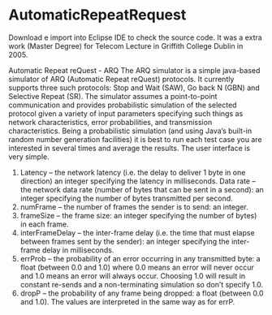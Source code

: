 # AutomaticRepeatRequest

Download e import into Eclipse IDE to check the source code.
It was a extra work (Master Degree) for Telecom Lecture in Griffith College Dublin in 2005.

Automatic Repeat reQuest - ARQ
The ARQ simulator is a simple java-based simulator of ARQ (Automatic Repeat reQuest) protocols. 
It currently supports three such protocols: 
Stop and Wait (SAW), Go back N (GBN) and Selective Repeat (SR). 
The simulator assumes a point-to-point communication and provides probabilistic simulation of the selected protocol given a 
variety of input parameters specifying such things as network characteristics, error probabilities, and transmission 
characteristics. Being a probabilistic simulation (and using Java’s built-in random number generation facilities) it is best to 
run each test case you are interested in several times and average the results. 
The user interface is very simple. 
1. Latency – the network latency (i.e. the delay to deliver 1 byte in one direction) an integer specifying the latency in milliseconds.
Data rate – the network data rate (number of bytes that can be sent in a second): an integer specifying the number of bytes 
transmitted per second.
2. numFrame – the number of frames the sender is to send: an integer.
3. frameSize – the frame size: an integer specifying the number of bytes) in each frame.
4. interFrameDelay – the inter-frame delay (i.e. the time that must elapse between frames sent by the sender): an integer specifying 
the inter-frame delay in milliseconds.
5. errProb – the probability of an error occurring in any transmitted byte: a float (between 0.0 and 1.0) where 0.0 means an 
error will never occur and 1.0 means an error will always occur. Choosing 1.0 will result in constant re-sends and a 
non-terminating simulation so don’t specify 1.0.
6. dropP – the probability of any frame being dropped: a float (between 0.0 and 1.0). The values are interpreted in the same 
way as for errP.

